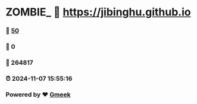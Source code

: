 # ZOMBIE_ :link: https://jibinghu.github.io 
### :page_facing_up: [50](https://jibinghu.github.io/tag.html) 
### :speech_balloon: 0 
### :hibiscus: 264817 
### :alarm_clock: 2024-11-07 15:55:16 
### Powered by :heart: [Gmeek](https://github.com/Meekdai/Gmeek)
